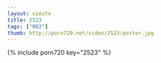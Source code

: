 ```yaml
--- 
layout: sieutv
title: 2523
tags: ["002"]
thumb: http://porn720.net/video/2523/poster.jpg
---
```

{% include porn720 key="2523" %} 
